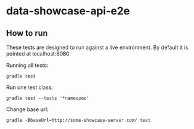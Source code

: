 # data-showcase-api-e2e
## How to run
These tests are designed to run against a live environment. By default it is pointed at localhost:8080

Running all tests:
```
gradle test
```

Run one test class: 
```
gradle test --tests '*namespec'
```

Change base url:
```
gradle -DbaseUrl=http://some-showcase-server.com/ test
```
